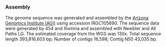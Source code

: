 ### Assembly

The genome sequence was generated and assembled by the [Arizona Genomics
Institute (AGI)](https://www.genome.arizona.edu/) using accession
IRGC105690. The sequence data were generated by 454 and Illumina and
assembled with Newbler and All Paths LG. The estimated coverage from the
WGS was 130x. Total sequence length 393,816,603 bp; Number of contigs
16,598; Contig N50 43,035 bp.
